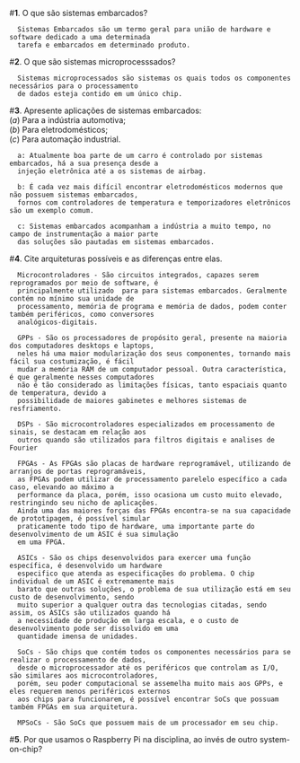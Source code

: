 #**1**. O que são sistemas embarcados?

      Sistemas Embarcados são um termo geral para união de hardware e software dedicado a uma determinada   
      tarefa e embarcados em determinado produto.
      
#**2**. O que são sistemas microprocesssados?

      Sistemas microprocessados são sistemas os quais todos os componentes necessários para o processamento  
      de dados esteja contido em um único chip.
      
#**3**. Apresente aplicações de sistemas embarcados:  
(*a*) Para a indústria automotiva;  
(*b*) Para eletrodomésticos;  
(*c*) Para automação industrial.

      a: Atualmente boa parte de um carro é controlado por sistemas embarcados, há a sua presença desde a  
      injeção eletrônica até a os sistemas de airbag.
      
      b: É cada vez mais difícil encontrar eletrodomésticos modernos que não possuem sistemas embarcados,  
      fornos com controladores de temperatura e temporizadores eletrônicos são um exemplo comum.
      
      c: Sistemas embarcados acompanham a indústria a muito tempo, no campo de instrumentação a maior parte  
      das soluções são pautadas em sistemas embarcados.
  

#**4**. Cite arquiteturas possíveis e as diferenças entre elas.
      
      Microcontroladores - São circuitos integrados, capazes serem reprogramados por meio de software, é 
      principalmente utilizado  para para sistemas embarcados. Geralmente contém no mínimo sua unidade de
      processamento, memória de programa e memória de dados, podem conter também periféricos, como conversores
      analógicos-digitais.
      
      GPPs - São os processadores de propósito geral, presente na maioria dos computadores desktops e laptops,  
      neles há uma maior modularização dos seus componentes, tornando mais fácil sua costumização, é fácil  
      mudar a memória RAM de um computador pessoal. Outra característica, é que geralmente nesses computadores  
      não é tão considerado as limitações físicas, tanto espaciais quanto de temperatura, devido a 
      possibilidade de maiores gabinetes e melhores sistemas de resfriamento.
      
      DSPs - São microcontroladores especializados em processamento de sinais, se destacam em relação aos 
      outros quando são utilizados para filtros digitais e analises de Fourier
      
      FPGAs - As FPGAs são placas de hardware reprogramável, utilizando de arranjos de portas reprogramáveis, 
      as FPGAs podem utilizar de processamento parelelo específico a cada caso, elevando ao máximo a 
      performance da placa, porém, isso ocasiona um custo muito elevado, restringindo seu nicho de aplicações.
      Ainda uma das maiores forças das FPGAs encontra-se na sua capacidade de prototipagem, é possível simular 
      praticamente todo tipo de hardware, uma importante parte do desenvolvimento de um ASIC é sua simulação 
      em uma FPGA.
      
      ASICs - São os chips desenvolvidos para exercer uma função específica, é desenvolvido um hardware 
      especifico que atenda as especificações do problema. O chip individual de um ASIC é extremamente mais 
      barato que outras soluções, o problema de sua utilização está em seu custo de desenvolvimento, sendo 
      muito superior a qualquer outra das tecnologias citadas, sendo assim, os ASICs são utilizados quando há 
      a necessidade de produção em larga escala, e o custo de desenvolvimento pode ser dissolvido em uma 
      quantidade imensa de unidades.
      
      SoCs - São chips que contém todos os componentes necessários para se realizar o processamento de dados, 
      desde o microprocessador até os periféricos que controlam as I/O, são similares aos microcontroladores, 
      porém, seu poder computacional se assemelha muito mais aos GPPs, e eles requerem menos periféricos externos 
      aos chips para funcionarem, é possível encontrar SoCs que possuam também FPGAs em sua arquitetura.
      
      MPSoCs - São SoCs que possuem mais de um processador em seu chip.

#**5**. Por que usamos o Raspberry Pi na disciplina, ao invés de outro system-on-chip?

      


